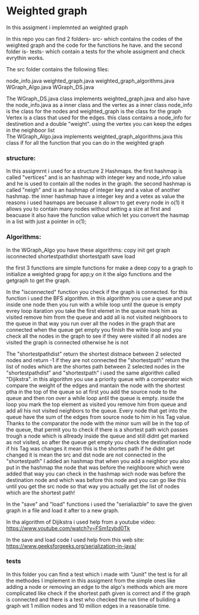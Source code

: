 #                                                                     Weighted graph

In this assigment i implemnted an weighted graph

In this repo you can find 2 folders- src- which contains the codes of the weighted graph and the code for the functions he have.
and the second folder is- tests- which contain a tests for the whole assigment and check evrythin works.

The src folder contains the following files:

node_info.java
weighted_graph.java
weighted_graph_algorithms.java
WGraph_Algo.java
WGraph_DS.java

The WGraph_DS.java class implements weighted_graph.java and also have the node_info.java as a inner class and the vertex as a inner class
node_info is the class for the nodes and weighted_graph is the class for the graph
Vertex is a class that used for the edges. this class contains  a node_info for destinetion and a double "weight". using the vertex you can keep the edges in the neighboor list  
The WGraph_Algo.java implements weighted_graph_algorithms.java
this class if for all the function that you can do in the weighted graph

### structure:
In this assigmrnt i used for a structure 2 Hashmaps. the first hashmap is called "vertices" and is an hashmap with integer key and node_info value
and he is used to contain all the nodes in the graph.
the second hashmap is called "neigh" and is  an hashmap of integer key and a value of another hashmap. the inner  hashmap have a integer key and a vetex as value
the reasons i used hasmaps are becuase it allowד to get every node in o(1) it allows you to contain many nodes without setting a size at first and beacuase it 
also have the function value which let you convert the hasmap in a list with just a pointer in o(1);

### Algorithms:
In the WGraph_Algo you have these algorithms:
copy
init 
get graph
isconnected
shortestpathdist
shortestpath
save 
load
 
 the first 3 functions are simple functions for make a deep copy to a graph to initialize a weighted grapg for app;y on it the algo functions and
 the getgraph to get the graph.
 
  In the "isconnected" function you check if the graph is connected. for this function i used the BFS algorithm.
  in this algorithm you use a queue and put inside one node then you run with a while loop until the queue is empty
  evrey loop itaration you take the first elemet in the queue mark him as visited remove him from the queue
  and add all is not visited neighboors to the queue in that way you run over all the nodes in the graph that are connected
  when the queue get empty you finish the wihle loop and you check all the nodes in the graph to see if they were visited if all nodes are visited the 
  graph is connected otherwise he is not
  
  The "shortestpathdist" return the shortest distnace between 2 selected nodes and return -1 if they are not connected
  the "shortestpath" return the list of nodes which are the shortes path between 2 selected nodes
  in the "shortestpathdist" and "shortestpath" i used the same algorithm called "Dijikstra".
  in this algorithm you use a priority queue with a comperator wich compare the weight of the edges and mantain the node with the shortest ptha in the 
  top of the queue
  so at first you add the source node to the queue and then ron over a while loop antil the queue is empty.
  inside the loop you mark the top element as visited you remove him from queue and add all his not visited neighbors to the queue. Every node that
  get into the queue have the sum of the edges from source node to him in his Tag value. Thanks to the comparator the node with the minor sum will be in the top of 
  the queue, that permit you to check if there is a shortest path wich passes trough a node which is allready inside the queue and still didnt get marked as 
  not visited, so after the queue get empty you check the destination node if his Tag was changes it mean this is the shortes path if he didnt get changed
  it is mean the src and dst node are not connected
  in the "shortestpath" I added an hashmap that when you add a neighbor you also put in the hashmap the node that was before the neighboore which were added
  that way you can check in the hashmap wich node was before the destination node and which was before this node and you can go like this until 
  you get the src node so that way you actually get the list of nodes which are the shortest path!
  
  In the "save" and "load" functions i used the "serialiazble" to save the given graph in a file and load it after to a new graph.
  
  In tha algorithm of Dijikstra i used help from a youtube video:
  https://www.youtube.com/watch?v=FSm1zybd0Tk
  
  In the save and load code I used help from this web site:
  https://www.geeksforgeeks.org/serialization-in-java/
  
  ### tests
  In this folder you can find a test which i made with "Junit" the test is for all the methodes I implement in this assigment from the simple ones like adding
  a node or removing an edge  to the algo's methods which are more complicated like check if the shortest path given is correct and if the graph is connected
  and there is a test who checked the run time of buliding a graph wit 1 million nodes and 10 million edges in a reasonable time.
  
  
 
  
  
